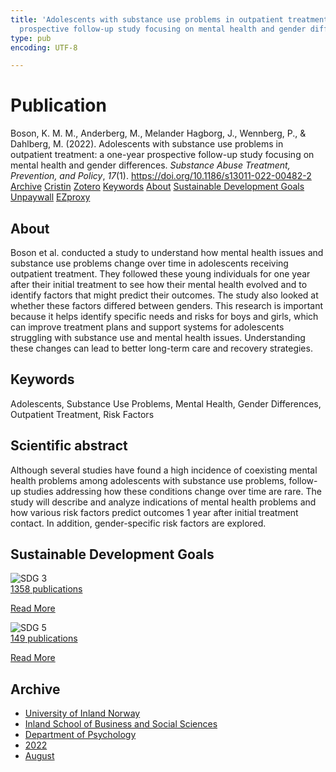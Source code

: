 ```yaml
---
title: 'Adolescents with substance use problems in outpatient treatment: a one-year
  prospective follow-up study focusing on mental health and gender differences'
type: pub
encoding: UTF-8

---
```

<h1>Publication</h1>
<article id="csl-bib-container-5FPCDHS4" class="csl-bib-container">
  <div class="csl-bib-body"> <div class="csl-entry">Boson, K. M. M., Anderberg, M., Melander Hagborg, J., Wennberg, P., &#38; Dahlberg, M. (2022). Adolescents with substance use problems in outpatient treatment: a one-year prospective follow-up study focusing on mental health and gender differences. <i>Substance Abuse Treatment, Prevention, and Policy</i>, <i>17</i>(1). <a href="https://doi.org/10.1186/s13011-022-00482-2">https://doi.org/10.1186/s13011-022-00482-2</a></div> </div>
  <div class="csl-bib-buttons">
    <a href="#taxonomy-article-5FPCDHS4" alt="archive" class="csl-bib-button">Archive</a>
    <a href="https://app.cristin.no/results/show.jsf?id=2042380" alt="Cristin" class="csl-bib-button">Cristin</a>
    <a href="http://zotero.org/groups/5881554/items/5FPCDHS4" alt="Zotero" class="csl-bib-button">Zotero</a>
    <a href="#keywords-article-5FPCDHS4" alt="keywords" class="csl-bib-button">Keywords</a>
    <a href="#about-article-5FPCDHS4" alt="about_pub" class="csl-bib-button">About</a>
    <a href="#sdg-article-5FPCDHS4" alt="sdg" class="csl-bib-button">Sustainable Development Goals</a>
    <a href="https://substanceabusepolicy.biomedcentral.com/counter/pdf/10.1186/s13011-022-00482-2" alt="Unpaywall" class="csl-bib-button">Unpaywall</a>
    <a href="https://substanceabusepolicy.biomedcentral.com/counter/pdf/10.1186/s13011-022-00482-2" alt="EZproxy" class="csl-bib-button">EZproxy</a>
  </div>
  <div id="csl-bib-meta-container-5FPCDHS4"></div>
</article>
<div id="csl-bib-meta-5FPCDHS4" class="csl-bib-meta">
  <article id="about-article-5FPCDHS4" class="about_pub-article">
    <h1>About</h1>
    Boson et al. conducted a study to understand how mental health issues and substance use problems change over time in adolescents receiving outpatient treatment. They followed these young individuals for one year after their initial treatment to see how their mental health evolved and to identify factors that might predict their outcomes. The study also looked at whether these factors differed between genders. This research is important because it helps identify specific needs and risks for boys and girls, which can improve treatment plans and support systems for adolescents struggling with substance use and mental health issues. Understanding these changes can lead to better long-term care and recovery strategies.
  </article>
  <article id="keywords-article-5FPCDHS4" class="keywords-article">
    <h1>Keywords</h1>
    Adolescents, Substance Use Problems, Mental Health, Gender Differences, Outpatient Treatment, Risk Factors
  </article>
  <article id="abstract-article-5FPCDHS4" class="abstract-article">
    <h1>Scientific abstract</h1>
    Although several studies have found a high incidence of coexisting mental health problems among adolescents with substance use problems, follow-up studies addressing how these conditions change over time are rare. The study will describe and analyze indications of mental health problems and how various risk factors predict outcomes 1 year after initial treatment contact. In addition, gender-specific risk factors are explored.
  </article>
  <article id="sdg-article-5FPCDHS4" class="sdg-article">
    <h1>Sustainable Development Goals</h1>
    <div class="sdg-container"><div id="sdg3" class="sdg">
        <img src="{{< params subfolder >}}images/sdg/sdg03_en.png" class="image" alt="SDG 3">
        <div class="sdg-overlay">
          <a href="{{< params subfolder >}}en/archive/?sdg=3#archive" class="sdg-publication-count"><span>1358</span> publications</a>
          <p><a href="https://sdgs.un.org/goals/goal3" class="sdg-read-more">Read More</a></p>
        </div>
      </div> <div id="sdg5" class="sdg">
        <img src="{{< params subfolder >}}images/sdg/sdg05_en.png" class="image" alt="SDG 5">
        <div class="sdg-overlay">
          <a href="{{< params subfolder >}}en/archive/?sdg=5#archive" class="sdg-publication-count"><span>149</span> publications</a>
          <p><a href="https://sdgs.un.org/goals/goal5" class="sdg-read-more">Read More</a></p>
        </div>
      </div></div>
  </article>
  <article id="taxonomy-article-5FPCDHS4" class="taxonomy-article">
    <h1>Archive</h1>
    <ul>
      <li><a href="{{< params subfolder >}}en/archive/?key=3DCRN523">University of Inland Norway</a></li>
      <li><a href="{{< params subfolder >}}en/archive/?key=DU8Q9LN9">Inland School of Business and Social Sciences</a></li>
      <li><a href="{{< params subfolder >}}en/archive/?key=KTD9NXA8">Department of Psychology</a></li>
      <li><a href="{{< params subfolder >}}en/archive/?key=AEVGZCNC">2022</a></li>
      <li><a href="{{< params subfolder >}}en/archive/?key=CF8HB9HA">August</a></li>
    </ul>
  </article>
</div>
